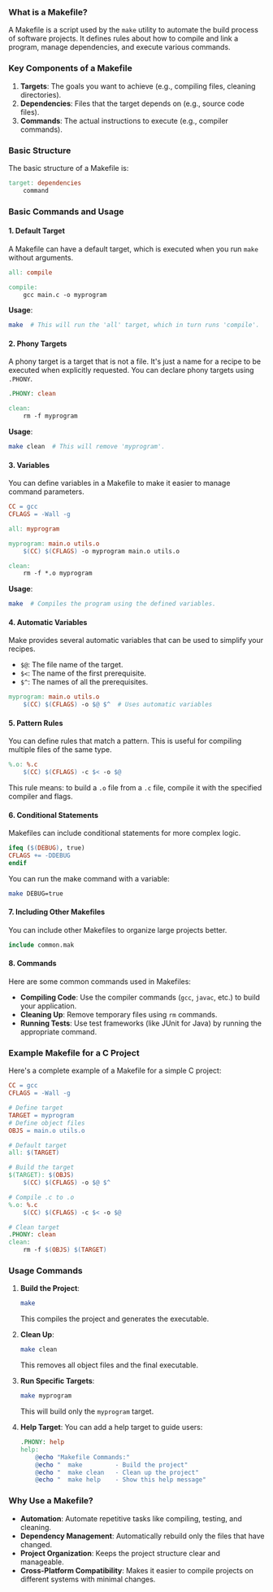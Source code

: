 

### What is a Makefile?

A Makefile is a script used by the `make` utility to automate the build process of software projects. It defines rules about how to compile and link a program, manage dependencies, and execute various commands.

### Key Components of a Makefile

1. **Targets**: The goals you want to achieve (e.g., compiling files, cleaning directories).
2. **Dependencies**: Files that the target depends on (e.g., source code files).
3. **Commands**: The actual instructions to execute (e.g., compiler commands).

### Basic Structure

The basic structure of a Makefile is:

```makefile
target: dependencies
    command
```

### Basic Commands and Usage

#### 1. **Default Target**

A Makefile can have a default target, which is executed when you run `make` without arguments.

```makefile
all: compile

compile:
    gcc main.c -o myprogram
```

**Usage**:
```bash
make  # This will run the 'all' target, which in turn runs 'compile'.
```

#### 2. **Phony Targets**

A phony target is a target that is not a file. It's just a name for a recipe to be executed when explicitly requested. You can declare phony targets using `.PHONY`.

```makefile
.PHONY: clean

clean:
    rm -f myprogram
```

**Usage**:
```bash
make clean  # This will remove 'myprogram'.
```

#### 3. **Variables**

You can define variables in a Makefile to make it easier to manage command parameters.

```makefile
CC = gcc
CFLAGS = -Wall -g

all: myprogram

myprogram: main.o utils.o
    $(CC) $(CFLAGS) -o myprogram main.o utils.o

clean:
    rm -f *.o myprogram
```

**Usage**:
```bash
make  # Compiles the program using the defined variables.
```

#### 4. **Automatic Variables**

Make provides several automatic variables that can be used to simplify your recipes.

- `$@`: The file name of the target.
- `$<`: The name of the first prerequisite.
- `$^`: The names of all the prerequisites.

```makefile
myprogram: main.o utils.o
    $(CC) $(CFLAGS) -o $@ $^  # Uses automatic variables
```

#### 5. **Pattern Rules**

You can define rules that match a pattern. This is useful for compiling multiple files of the same type.

```makefile
%.o: %.c
    $(CC) $(CFLAGS) -c $< -o $@
```

This rule means: to build a `.o` file from a `.c` file, compile it with the specified compiler and flags.

#### 6. **Conditional Statements**

Makefiles can include conditional statements for more complex logic.

```makefile
ifeq ($(DEBUG), true)
CFLAGS += -DDEBUG
endif
```

You can run the make command with a variable:
```bash
make DEBUG=true
```

#### 7. **Including Other Makefiles**

You can include other Makefiles to organize large projects better.

```makefile
include common.mak
```

#### 8. **Commands**

Here are some common commands used in Makefiles:

- **Compiling Code**: Use the compiler commands (`gcc`, `javac`, etc.) to build your application.
- **Cleaning Up**: Remove temporary files using `rm` commands.
- **Running Tests**: Use test frameworks (like JUnit for Java) by running the appropriate command.

### Example Makefile for a C Project

Here's a complete example of a Makefile for a simple C project:

```makefile
CC = gcc
CFLAGS = -Wall -g

# Define target
TARGET = myprogram
# Define object files
OBJS = main.o utils.o

# Default target
all: $(TARGET)

# Build the target
$(TARGET): $(OBJS)
    $(CC) $(CFLAGS) -o $@ $^

# Compile .c to .o
%.o: %.c
    $(CC) $(CFLAGS) -c $< -o $@

# Clean target
.PHONY: clean
clean:
    rm -f $(OBJS) $(TARGET)
```

### Usage Commands

1. **Build the Project**:
   ```bash
   make
   ```
   This compiles the project and generates the executable.

2. **Clean Up**:
   ```bash
   make clean
   ```
   This removes all object files and the final executable.

3. **Run Specific Targets**:
   ```bash
   make myprogram
   ```
   This will build only the `myprogram` target.

4. **Help Target**:
   You can add a help target to guide users:
   ```makefile
   .PHONY: help
   help:
       @echo "Makefile Commands:"
       @echo "  make         - Build the project"
       @echo "  make clean   - Clean up the project"
       @echo "  make help    - Show this help message"
   ```

### Why Use a Makefile?

- **Automation**: Automate repetitive tasks like compiling, testing, and cleaning.
- **Dependency Management**: Automatically rebuild only the files that have changed.
- **Project Organization**: Keeps the project structure clear and manageable.
- **Cross-Platform Compatibility**: Makes it easier to compile projects on different systems with minimal changes.
